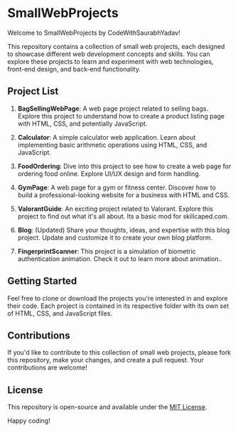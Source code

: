 # SmallWebProjects

Welcome to SmallWebProjects by CodeWithSaurabhYadav!

This repository contains a collection of small web projects, each designed to showcase different web development concepts and skills. You can explore these projects to learn and experiment with web technologies, front-end design, and back-end functionality.

## Project List

1. **BagSellingWebPage**: A web page project related to selling bags. Explore this project to understand how to create a product listing page with HTML, CSS, and potentially JavaScript.

2. **Calculator**: A simple calculator web application. Learn about implementing basic arithmetic operations using HTML, CSS, and JavaScript.

3. **FoodOrdering**: Dive into this project to see how to create a web page for ordering food online. Explore UI/UX design and form handling.

4. **GymPage**: A web page for a gym or fitness center. Discover how to build a professional-looking website for a business with HTML and CSS.

5. **ValorantGuide**: An exciting project related to Valorant. Explore this project to find out what it's all about. Its a basic mod for skillcaped.com.

6. **Blog**: (Updated) Share your thoughts, ideas, and expertise with this blog project. Update and customize it to create your own blog platform.

7. **FingerprintScanner**: This project is a simulation of biometric authentication animation. Check it out to learn more about animation..

## Getting Started

Feel free to clone or download the projects you're interested in and explore their code. Each project is contained in its respective folder with its own set of HTML, CSS, and JavaScript files.

## Contributions

If you'd like to contribute to this collection of small web projects, please fork this repository, make your changes, and create a pull request. Your contributions are welcome!

## License

This repository is open-source and available under the [MIT License](LICENSE).

Happy coding!
